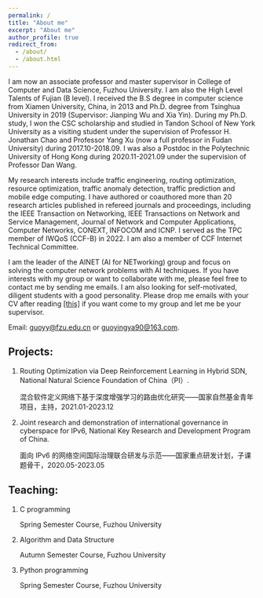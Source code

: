 ```yaml
---
permalink: /
title: "About me"
excerpt: "About me"
author_profile: true
redirect_from: 
  - /about/
  - /about.html
---
```

I am now an associate professor and master supervisor in College of Computer and Data Science, Fuzhou University. I am also the High Level Talents of Fujian (B level). I received the B.S degree in computer science from Xiamen University, China, in 2013 and Ph.D. degree from Tsinghua University in 2019 (Supervisor: Jianping Wu and Xia Yin). During my Ph.D. study, I won the CSC scholarship and studied in Tandon School of New York University as a visiting student under the supervision of Professor H. Jonathan Chao and Professor Yang Xu (now a full professor in Fudan University) during 2017.10-2018.09. I was also a Postdoc in the Polytechnic University of Hong Kong during 2020.11-2021.09 under the supervision of Professor Dan Wang.

My research interests include traffic engineering, routing optimization, resource optimization, traffic anomaly detection, traffic prediction and mobile edge computing. I have authored or coauthored more than 20 research articles published in refereed journals and proceedings, including the IEEE Transaction on Networking, IEEE Transactions on Network and Service Management, Journal of Network and Computer Applications, Computer Networks, CONEXT, INFOCOM and ICNP. I served as the TPC member of IWQoS (CCF-B) in 2022. I am also a member of CCF Internet Technical Committee.

I am the leader of the AINET (AI for NETworking) group and focus on solving the computer network problems with AI techniques. If you have interests with my group or want to collaborate with me, please feel free to contact me by sending me emails. I am also looking for self-motivated, diligent students with a good personality. Please drop me emails with your CV after reading <a href="../requirement.pptx" download="requirement.pptx">[this]</a> if you want come to my group and let me be your supervisor. 

Email: guoyy@fzu.edu.cn or guoyingya90@163.com.

Projects:
---
1. Routing Optimization via Deep Reinforcement Learning in Hybrid SDN, National Natural Science Foundation of China（PI）.
   
   混合软件定义网络下基于深度增强学习的路由优化研究——国家自然基金青年项目，主持，2021.01-2023.12

2. Joint research and demonstration of international governance in cyberspace for IPv6, National Key Research and Development Program of China.
   
    面向 IPv6 的网络空间国际治理联合研发与示范——国家重点研发计划，子课题骨干，2020.05-2023.05

Teaching:
---
1. C programming
   
    Spring Semester Course, Fuzhou University
2. Algorithm and Data Structure
   
    Autumn Semester Course, Fuzhou University
3. Python programming
   
    Spring Semester Course, Fuzhou University
